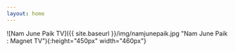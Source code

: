 ```yaml
---
layout: home
---
```

![Nam June Paik TV]({{ site.baseurl }}/img/namjunepaik.jpg "Nam June Paik : Magnet TV"){:height="450px" width="460px"}
